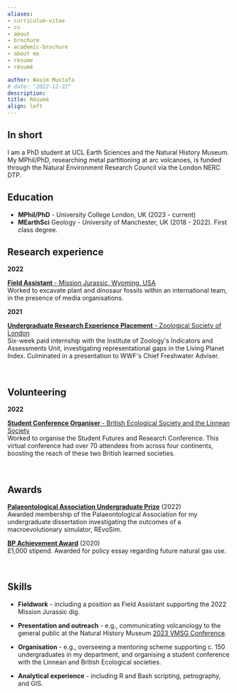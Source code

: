 ```yaml
---
aliases:
- curriculum-vitae
- cv
- about
- brochure
- academic-brochure
- about me
- resume
- résumé

author: Wasim Mustafa
# date: "2022-12-22"
description:
title: Résumé
align: left
---
```


## In short

I am a PhD student at UCL Earth Sciences and the Natural History Museum. My MPhil/PhD, researching metal partitioning at arc volcanoes, is funded through the Natural Environment Research Council via the London NERC DTP.

## Education

* **MPhil/PhD** - University College London, UK (2023 - current)
* **MEarthSci** Geology - University of Manchester, UK (2018 - 2022). First class degree.

## Research experience

**2022**

<u>**Field Assistant** - Mission Jurassic, Wyoming, USA</u> <br>Worked to excavate plant and dinosaur fossils within an international team, in the presence of media organisations.

<b>2021</b> 

<u>**Undergraduate Research Experience Placement** - Zoological Society of London</u> <br>Six-week paid internship with the Institute of Zoology's Indicators and Assessments Unit, investigating representational gaps in the Living Planet Index. Culminated in a presentation to WWF's Chief Freshwater Adviser.

<br>

## Volunteering

<b>2022</b> 

<u>**Student Conference Organiser** - British Ecological Society and the Linnean Society</u> <br> Worked to organise the Student Futures and Research Conference.  This virtual conference had over 70 attendees from across four continents, boosting the reach of these two British learned societies.

<br>

## Awards

<u>**Palaeontological Association Undergraduate Prize**</u> (2022)<br>Awarded membership of the Palaeontological Association for my undergraduate dissertation investigating the outcomes of a macroevolutionary simulator, REvoSim.

<u>**BP Achievement Award**</u> (2020)<br>£1,000 stipend. Awarded for policy essay regarding future natural gas use.

<br>

## Skills

* **Fieldwork** - including a position as Field Assistant supporting the 2022 Mission Jurassic dig.

* **Presentation and outreach** - e.g., communicating volcanology to the general public at the Natural History Museum [2023 VMSG Conference](https://archive.md/98Kau).

* **Organisation** - e.g., overseeing a mentoring scheme supporting c. 150 undergraduates in my department, and organising a student conference with the Linnean and British Ecological societies.

* **Analytical experience** - including R and Bash scripting, petrography, and GIS.

<br>